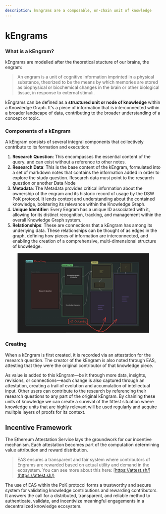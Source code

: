 ```yaml
---
description: kEngrams are a composable, on-chain unit of knowledge
---
```


# kEngrams

### **What is a kEngram?**

kEngrams are modelled after the theoretical stucture of our brains, the engram:

> An engram is a unit of cognitive information imprinted in a physical substance, theorized to be the means by which memories are stored as biophysical or biochemical changes in the brain or other biological tissue, in response to external stimuli.&#x20;

kEngrams can be defined as a **structured unit or node of knowledge** within a Knowledge Graph. It's a piece of information that is interconnected within a broader landscape of data, contributing to the broader understanding of a concept or topic.&#x20;

### Components of a kEngram&#x20;

A kEngram consists of several integral components that collectively contribute to its formation and execution:

1. **Research Question**: This encompasses the essential content of the query. and can exist without a reference to other notes.
2. **Research Data**: This is the base content of the kEngram, formulated into a set of markdown notes that contains the information added in order to explore the study question. Research data must point to the research question or another Data Node
3. **Metadata**: The Metadata provides critical information about the ownership of the engram and its historic record of usage by the DSW PoK protocol. It lends context and understanding about the contained knowledge, bolstering its relevance within the Knowledge Graph.
4. **Unique Identifier**: Every Engram has a unique ID associated with it, allowing for its distinct recognition, tracking, and management within the overall Knowledge Graph system.
5. **Relationships**: These are connections that a kEngram has among its underlying data. These relationships can be thought of as edges in the graph, defining how pieces of information are interconnected, and enabling the creation of a comprehensive, multi-dimensional structure of knowledge.

<figure><img src="../../.gitbook/assets/CleanShot 2023-12-17 at 21.22.49@2x.png" alt=""><figcaption></figcaption></figure>

### Creating&#x20;

When a kEngram is first created, it is recorded via an attestation for the research question. The creator of the kEngram is also noted through EAS, attesting that they were the original contributor of that knowledge piece.&#x20;

As value is added to this kEngram—be it through more data, insights, revisions, or connections—each change is also captured through an attestation, creating a trail of evolution and accumulation of intellectual input. Other users can contribute to the research by referencing their research questions to any part of the original kEngram. By chaining these units of knowledge we can create a survival of the fittest situation where knowledge units that are highly relevant will be used regularly and acquire mulitple layers of proofs for its context.&#x20;

## Incentive Framework

The Ethereum Attestation Service lays the groundwork for our incentive mechanism. Each attestation becomes part of the computation determining value attribution and reward distribution.

> EAS ensures a transparent and fair system where contributors of Engrams are rewarded based on actual utility and demand in the ecosystem. You can see more about this here: [https://attest.sh/](https://attest.sh/)

The use of EAS within the PoK protocol forms a trustworthy and secure system for validating knowledge contributions and rewarding contributors. It answers the call for a distributed, transparent, and reliable method to authenticate, validate, and incentivize meaningful engagements in a decentralized knowledge ecosystem.
